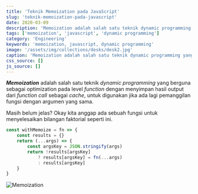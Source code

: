 ```yaml
---
title: 'Teknik Memoization pada JavaScript'
slug: 'teknik-memoization-pada-javascript'
date: 2020-03-09
description: 'Memoization adalah salah satu teknik dynamic programming yang berguna sebagai optimization pada function-level dengan menyimpan hasil output dari function call sebagai cache. Bagaimana tekniknya?'
tags: ['memoization', 'javascript', 'dynamic programming']
category: 'Engineering'
keywords: 'memoization, javascript, dynamic programming'
image: '/assets/img/collections/desks/desk2.jpg'
caption: 'Memoization adalah salah satu teknik dynamic programming yang berguna sebagai optimization pada function-level dengan menyimpan hasil output dari function call sebagai cache untuk digunakan jika ada lagi pemanggilan fungsi dengan argumen yang sama. Bagaimana tekniknya?'
css_source: []
js_source: []
---
```


***Memoization*** adalah salah satu teknik *dynamic programming* yang berguna sebagai optimization pada level *function* dengan menyimpan hasil output dari *function call* sebagai *cache*, untuk digunakan jika ada lagi pemanggilan fungsi dengan argumen yang sama.

Masih belum jelas? Okay kita anggap ada sebuah fungsi untuk menyelesaikan bilangan faktorial seperti ini.

```js
const withMemoize = fn => {
    const results = {}
    return (...args) => {
        const argsKey = JSON.stringify(args)
        return !results[argsKey]
            ? results[argsKey] = fn(...args)
            : results[argsKey]
    }
}
```


![Memoization](/media/blog/teknik-memoization-pada-javascript/memoization.png)